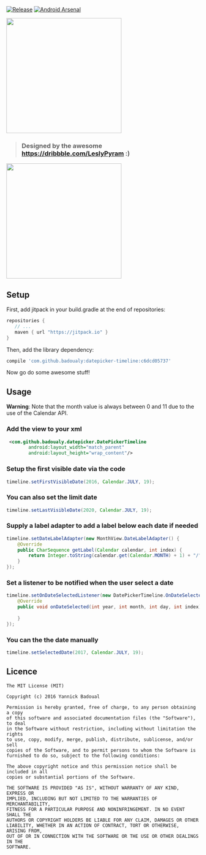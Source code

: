 [![Release](https://jitpack.io/v/badoualy/datepicker-timeline.svg)](https://jitpack.io/#badoualy/datepicker-timeline) [![Android Arsenal](https://img.shields.io/badge/Android%20Arsenal-DatePicker%20Timeline-brightgreen.svg?style=flat)](https://android-arsenal.com/details/1/5965)

<img src="https://github.com/badoualy/datepicker-timeline/blob/master/ART/ic_brand.jpg" width="300">

> ### Designed by the awesome https://dribbble.com/LeslyPyram :)

<img src="https://github.com/badoualy/datepicker-timeline/blob/master/ART/demo.gif" width="300">

Setup
----------------

First, add jitpack in your build.gradle at the end of repositories:
 ```gradle
repositories {
    // ...
    maven { url "https://jitpack.io" }
}
```

Then, add the library dependency:
```gradle
compile 'com.github.badoualy:datepicker-timeline:c6dcd05737'
```

Now go do some awesome stuff!

Usage
----------------

**Warning**: Note that the month value is always between 0 and 11 due to the use of the Calendar API.

### Add the view to your xml
```xml
 <com.github.badoualy.datepicker.DatePickerTimeline
        android:layout_width="match_parent"
        android:layout_height="wrap_content"/>
```

### Setup the first visible date via the code
```java
timeline.setFirstVisibleDate(2016, Calendar.JULY, 19);
```

### You can also set the limit date
```java
timeline.setLastVisibleDate(2020, Calendar.JULY, 19);
```

### Supply a label adapter to add a label below each date if needed
```java
timeline.setDateLabelAdapter(new MonthView.DateLabelAdapter() {
    @Override   
    public CharSequence getLabel(Calendar calendar, int index) {
        return Integer.toString(calendar.get(Calendar.MONTH) + 1) + "/" + (calendar.get(Calendar.YEAR) % 2000);
    }
});
```

### Set a listener to be notified when the user select a date
```java
timeline.setOnDateSelectedListener(new DatePickerTimeline.OnDateSelectedListener() {
    @Override
    public void onDateSelected(int year, int month, int day, int index) {
                
    }
});
```

### You can the the date manually
```java
timeline.setSelectedDate(2017, Calendar.JULY, 19);
```

Licence
----------------
```
The MIT License (MIT)

Copyright (c) 2016 Yannick Badoual

Permission is hereby granted, free of charge, to any person obtaining a copy
of this software and associated documentation files (the "Software"), to deal
in the Software without restriction, including without limitation the rights
to use, copy, modify, merge, publish, distribute, sublicense, and/or sell
copies of the Software, and to permit persons to whom the Software is
furnished to do so, subject to the following conditions:

The above copyright notice and this permission notice shall be included in all
copies or substantial portions of the Software.

THE SOFTWARE IS PROVIDED "AS IS", WITHOUT WARRANTY OF ANY KIND, EXPRESS OR
IMPLIED, INCLUDING BUT NOT LIMITED TO THE WARRANTIES OF MERCHANTABILITY,
FITNESS FOR A PARTICULAR PURPOSE AND NONINFRINGEMENT. IN NO EVENT SHALL THE
AUTHORS OR COPYRIGHT HOLDERS BE LIABLE FOR ANY CLAIM, DAMAGES OR OTHER
LIABILITY, WHETHER IN AN ACTION OF CONTRACT, TORT OR OTHERWISE, ARISING FROM,
OUT OF OR IN CONNECTION WITH THE SOFTWARE OR THE USE OR OTHER DEALINGS IN THE
SOFTWARE.
```
